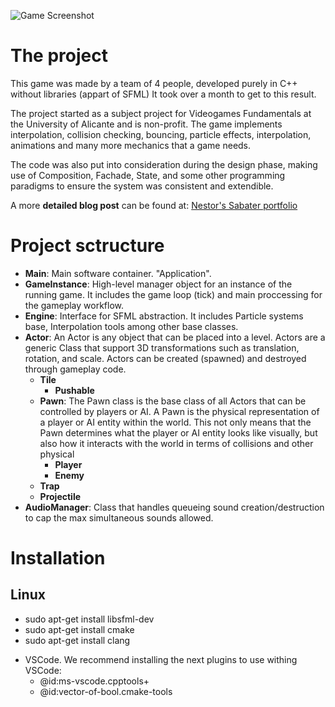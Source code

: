 ![Game Screenshot](https://nsabater.com/wp-content/uploads/2020/05/Screenshot_200-1536x791.png)

# The project
This game was made by a team of 4 people, developed purely in C++ without libraries (appart of SFML) It took over a month to get to this result.

The project started as a subject project for Videogames Fundamentals at the University of Alicante and is non-profit.
The game implements interpolation, collision checking, bouncing, particle effects, interpolation, animations and many more mechanics that a game needs.

The code was also put into consideration during the design phase, making use of Composition, Fachade, State, and some other programming paradigms to ensure the system was consistent and extendible.

A more **detailed blog post** can be found at: [Nestor's Sabater portfolio](https://nsabater.com/the-erics-journey-a-c-game-made-from-scratch)

# Project sctructure
* **Main**: Main software container. "Application". 
* **GameInstance**: High-level manager object for an instance of the running game. It includes the game loop (tick) and main proccessing for the gameplay workflow.
* **Engine**: Interface for SFML abstraction. It includes Particle systems base, Interpolation tools among other base classes. 
* **Actor**: An Actor is any object that can be placed into a level. Actors are a generic Class that support 3D transformations such as translation, rotation, and scale. Actors can be created (spawned) and destroyed through gameplay code.
    * **Tile**
        * **Pushable**
    * **Pawn**: The Pawn class is the base class of all Actors that can be controlled by players or AI. A Pawn is the physical representation of a player or AI entity within the world. This not only means that the Pawn determines what the player or AI entity looks like visually, but also how it interacts with the world in terms of collisions and other physical
        * **Player**
        * **Enemy**
     * **Trap**
     * **Projectile**
* **AudioManager**: Class that handles queueing sound creation/destruction to cap the max simultaneous sounds allowed.




# Installation
## Linux

* sudo apt-get install libsfml-dev
* sudo apt-get install cmake
* sudo apt-get install clang

+ VSCode. We recommend installing the next plugins to use withing VSCode:
    * @id:ms-vscode.cpptools+
    * @id:vector-of-bool.cmake-tools


